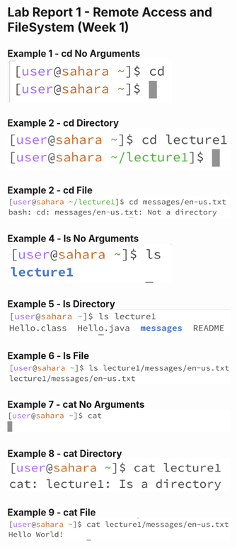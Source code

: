 # Lab Report 1 - Remote Access and FileSystem (Week 1)
**Example 1 - cd No Arguments** 
![Image](cdNoArgs.png)
---

**Example 2 - cd Directory** 
![Image](cdDirectory.png)
---

**Example 2 - cd File** 
![Image](cdFile.png)
---

**Example 4 - ls No Arguments** 
![Image](lsNoArgs.png)
---

**Example 5 - ls Directory** 
![Image](lsDirectory.png)
---

**Example 6 - ls File** 
![Image](lsFile.png)
---

**Example 7 - cat No Arguments** 
![Image](catNoArgs.png)
---

**Example 8 - cat Directory** 
![Image](catDirectory.png)
---

**Example 9 - cat File** 
![Image](catFile.png)
---





